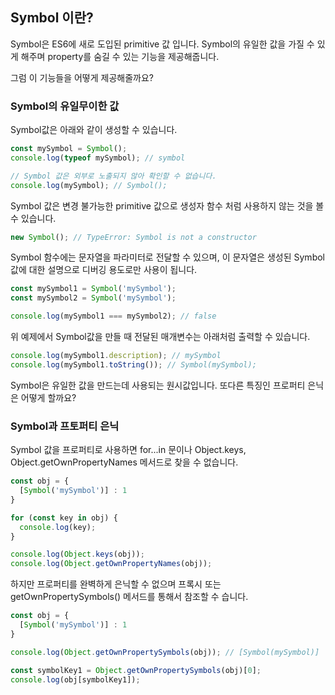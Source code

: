 ## Symbol 이란?
Symbol은 ES6에 새로 도입된 primitive 값 입니다. Symbol의 유일한 값을 가질 수 있게 해주며 property를 숨길 수 있는 기능을 제공해줍니다. 

그럼 이 기능들을 어떻게 제공해줄까요?

### Symbol의 유일무이한 값
Symbol값은 아래와 같이 생성할 수 있습니다.

```js
const mySymbol = Symbol();
console.log(typeof mySymbol); // symbol

// Symbol 값은 외부로 노출되지 않아 확인할 수 없습니다.
console.log(mySymbol); // Symbol();
```
Symbol 값은 변경 불가능한 primitive 값으로 생성자 함수 처럼 사용하지 않는 것을 볼 수 있습니다.

```js
new Symbol(); // TypeError: Symbol is not a constructor
```

Symbol 함수에는 문자열을 파라미터로 전달할 수 있으며, 이 문자열은 생성된 Symbol 값에 대한 설명으로 디버깅 용도로만 사용이 됩니다.

```js
const mySymbol1 = Symbol('mySymbol');
const mySymbol2 = Symbol('mySymbol');

console.log(mySymbol1 === mySymbol2); // false
```

위 예제에서 Symbol값을 만들 때 전달된 매개변수는 아래처럼 출력할 수 있습니다.

```js
console.log(mySymbol1.description); // mySymbol
console.log(mySymbol1.toString()); // Symbol(mySymbol);
```

Symbol은 유일한 값을 만드는데 사용되는 원시값입니다. 또다른 특징인 프로퍼티 은닉은 어떻게 할까요?

### Symbol과 프토퍼티 은닉
Symbol 값을 프로퍼티로 사용하면 for...in 문이나 Object.keys, Object.getOwnPropertyNames 메서드로 찾을 수 없습니다.

```js
const obj = {
  [Symbol('mySymbol')] : 1
}

for (const key in obj) {
  console.log(key);
}

console.log(Object.keys(obj));
console.log(Object.getOwnPropertyNames(obj));
```

하지만 프로퍼티를 완벽하게 은닉할 수 없으며 프록시 또는 getOwnPropertySymbols() 메서드를 통해서 참조할 수 습니다.

```js
const obj = {
  [Symbol('mySymbol')] : 1
}

console.log(Object.getOwnPropertySymbols(obj)); // [Symbol(mySymbol)]

const symbolKey1 = Object.getOwnPropertySymbols(obj)[0];
console.log(obj[symbolKey1]);
```